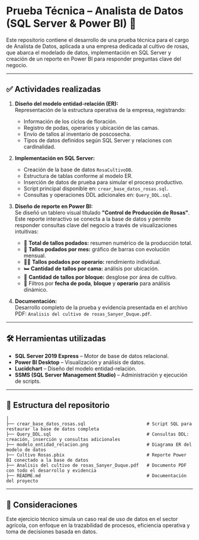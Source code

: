 # Prueba Técnica – Analista de Datos (SQL Server & Power BI) 🌹 

Este repositorio contiene el desarrollo de una prueba técnica para el cargo de Analista de Datos, aplicada a una empresa dedicada al cultivo de rosas, que abarca el modelado de datos, implementación en SQL Server y creación de un reporte en Power BI para responder preguntas clave del negocio.

---

## ✅ Actividades realizadas

1. **Diseño del modelo entidad-relación (ER):**\
   Representación de la estructura operativa de la empresa, registrando:

   - Información de los ciclos de floración.
   - Registro de podas, operarios y ubicación de las camas.
   - Envío de tallos al inventario de poscosecha.
   - Tipos de datos definidos según SQL Server y relaciones con cardinalidad.

2. **Implementación en SQL Server:**

   - Creación de la base de datos `RosaCultivoDB`.
   - Estructura de tablas conforme al modelo ER.
   - Inserción de datos de prueba para simular el proceso productivo.
   - Script principal disponible en: `crear_base_datos_rosas.sql`.
   - Consultas y operaciones DDL adicionales en: `Query_DDL.sql`.

3. **Diseño de reporte en Power BI:**\
   Se diseñó un tablero visual titulado **"Control de Producción de Rosas"**. Este reporte interactivo se conecta a la base de datos y permite responder consultas clave del negocio a través de visualizaciones intuitivas:

   - 🌱 **Total de tallos podados:** resumen numérico de la producción total.
   - 📅 **Tallos podados por mes:** gráfico de barras con evolución mensual.
   - 👷‍♂️ **Tallos podados por operario:** rendimiento individual.
   - 🛏️ **Cantidad de tallos por cama:** análisis por ubicación.
   - 🧱 **Cantidad de tallos por bloque:** desglose por área de cultivo.
   - 📆 Filtros por **fecha de poda**, **bloque** y **operario** para análisis dinámico.

4. **Documentación:**\
   Desarrollo completo de la prueba y evidencia presentada en el archivo PDF: `Analisis del cultivo de rosas_Sanyer_Duque.pdf`.

---

## 🛠️ Herramientas utilizadas

- **SQL Server 2019 Express** – Motor de base de datos relacional.
- **Power BI Desktop** – Visualización y análisis de datos.
- **Lucidchart** – Diseño del modelo entidad-relación.
- **SSMS (SQL Server Management Studio)** – Administración y ejecución de scripts.

---

## 📂 Estructura del repositorio

```
│
├── crear_base_datos_rosas.sql                       # Script SQL para restaurar la base de datos completa
├── Query_DDL.sql                                    # Consultas DDL: creación, inserción y consultas adicionales
├── modelo_entidad_relacion.png                      # Diagrama ER del modelo de datos
├── Cultivo Rosas.pbix                               # Reporte Power BI conectado a la base de datos
├── Analisis del cultivo de rosas_Sanyer_Duque.pdf   # Documento PDF con todo el desarrollo y evidencia
├── README.md                                        # Documentación del proyecto
```

---

## 📝 Consideraciones

Este ejercicio técnico simula un caso real de uso de datos en el sector agrícola, con enfoque en la trazabilidad de procesos, eficiencia operativa y toma de decisiones basada en datos.
